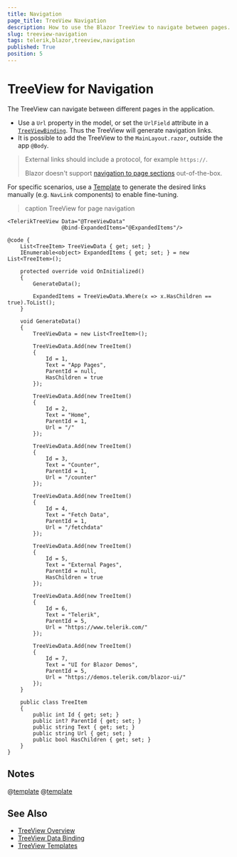 ```yaml
---
title: Navigation
page_title: TreeView Navigation
description: How to use the Blazor TreeView to navigate between pages.
slug: treeview-navigation
tags: telerik,blazor,treeview,navigation
published: True
position: 5
---
```


# TreeView for Navigation

The TreeView can navigate between different pages in the application.

* Use a `Url` property in the model, or set the `UrlField` attribute in a [`TreeViewBinding`](slug://components/treeview/data-binding/overview#treeview-bindings). Thus the TreeView will generate navigation links.
* It is possible to add the TreeView to the `MainLayout.razor`, outside the app `@Body`.

> External links should include a protocol, for example `https://`.
>
> Blazor doesn't support [navigation to page sections](https://www.meziantou.net/anchor-navigation-in-a-blazor-application.htm) out-of-the-box.

For specific scenarios, use a [Template](slug://components/treeview/templates) to generate the desired links manually (e.g. `NavLink` components) to enable fine-tuning.

>caption TreeView for page navigation

````RAZOR
<TelerikTreeView Data="@TreeViewData"
                 @bind-ExpandedItems="@ExpandedItems"/>

@code {
    List<TreeItem> TreeViewData { get; set; }
    IEnumerable<object> ExpandedItems { get; set; } = new List<TreeItem>();

    protected override void OnInitialized()
    {
        GenerateData();

        ExpandedItems = TreeViewData.Where(x => x.HasChildren == true).ToList();
    }

    void GenerateData()
    {
        TreeViewData = new List<TreeItem>();

        TreeViewData.Add(new TreeItem()
        {
            Id = 1,
            Text = "App Pages",
            ParentId = null,
            HasChildren = true
        });

        TreeViewData.Add(new TreeItem()
        {
            Id = 2,
            Text = "Home",
            ParentId = 1,
            Url = "/"
        });

        TreeViewData.Add(new TreeItem()
        {
            Id = 3,
            Text = "Counter",
            ParentId = 1,
            Url = "/counter"
        });

        TreeViewData.Add(new TreeItem()
        {
            Id = 4,
            Text = "Fetch Data",
            ParentId = 1,
            Url = "/fetchdata"
        });

        TreeViewData.Add(new TreeItem()
        {
            Id = 5,
            Text = "External Pages",
            ParentId = null,
            HasChildren = true
        });

        TreeViewData.Add(new TreeItem()
        {
            Id = 6,
            Text = "Telerik",
            ParentId = 5,
            Url = "https://www.telerik.com/"
        });

        TreeViewData.Add(new TreeItem()
        {
            Id = 7,
            Text = "UI for Blazor Demos",
            ParentId = 5,
            Url = "https://demos.telerik.com/blazor-ui/"
        });
    }

    public class TreeItem
    {
        public int Id { get; set; }
        public int? ParentId { get; set; }
        public string Text { get; set; }
        public string Url { get; set; }
        public bool HasChildren { get; set; }
    }
}
````


## Notes

@[template](/_contentTemplates/common/navigation-components.md#navman-used)
@[template](/_contentTemplates/common/navigation-components.md#double-navigation)


## See Also

* [TreeView Overview](slug://treeview-overview)
* [TreeView Data Binding](slug://components/treeview/data-binding/overview)
* [TreeView Templates](slug://components/treeview/templates)
